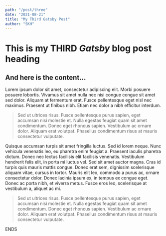 ```yaml
---
path: "/post/three"
date: "2021-08-21"
title: "My Third Gatsby Post"
author: "SKH"
---
```


# This is my THIRD _Gatsby_ blog post heading

## And here is the content...

Lorem ipsum dolor sit amet, consectetur adipiscing elit. Morbi posuere posuere lobortis. Vivamus sit amet nulla nec nisi congue congue sit amet sed dolor. Aliquam at fermentum erat. Fusce pellentesque eget nisl nec maximus. Praesent ut finibus nibh. Etiam nec dolor a nibh efficitur interdum.

> Sed ut ultrices risus. Fusce pellentesque purus sapien, eget accumsan nisi molestie et. Nulla egestas feugiat quam sit amet condimentum. Donec eget rhoncus sapien. Vestibulum ac ornare dolor. Aliquam erat volutpat. Phasellus condimentum risus at mauris consectetur vulputate.

Quisque accumsan turpis sit amet fringilla luctus. Sed id lorem neque. Nunc vehicula venenatis leo, eu pharetra enim feugiat a. Praesent iaculis pharetra dictum. Donec nec lectus facilisis elit facilisis venenatis. Vestibulum hendrerit felis elit, in porta mi luctus vel. Sed sit amet auctor magna. Cras id turpis quis mauris mattis congue. Donec erat sem, dignissim scelerisque aliquam vitae, cursus in tortor. Mauris elit leo, commodo a purus ac, ornare consectetur dolor. Donec lacinia ipsum ex, in tempus ex congue eget. Donec ac porta nibh, et viverra metus. Fusce eros leo, scelerisque at vestibulum a, aliquet ac mi.

> Sed ut ultrices risus. Fusce pellentesque purus sapien, eget accumsan nisi molestie et. Nulla egestas feugiat quam sit amet condimentum. Donec eget rhoncus sapien. Vestibulum ac ornare dolor. Aliquam erat volutpat. Phasellus condimentum risus at mauris consectetur vulputate.

ENDS
